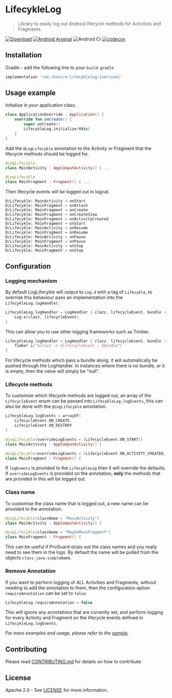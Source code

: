 # LifecykleLog  

> Library to easily log out Android lifecycle methods for Activities and Fragments.

[![Download](https://api.bintray.com/packages/chesire/LifecykleLog/lifecyklelog/images/download.svg)](https://bintray.com/chesire/LifecykleLog/lifecyklelog/_latestVersion)
[![Android Arsenal](https://img.shields.io/badge/Android%20Arsenal-LifecykleLog-brightgreen.svg?style=flat)](https://android-arsenal.com/details/1/7752)
![Android CI](https://github.com/Chesire/LifecykleLog/workflows/Android%20CI/badge.svg)
[![codecov](https://codecov.io/gh/Chesire/LifecykleLog/branch/master/graph/badge.svg)](https://codecov.io/gh/Chesire/LifecykleLog)

## Installation

Gradle - add the following line to your `build.gradle`

```groovy
implementation 'com.chesire:lifecyklelog:{version}'
```

## Usage example

Initialize in your application class.

```kotlin
class ApplicationOverride : Application() {
    override fun onCreate() {
        super.onCreate()
        LifecykleLog.initialize(this)
    }
}
```

Add the `@LogLifecykle` annotation to the Activity or Fragment that the
lifecycle methods should be logged for.

```kotlin
@LogLifecykle
class MainActivity : AppCompatActivity() { ...

@LogLifecykle
class MainFragment : Fragment() { ...
```

Then lifecycle events will be logged out in logcat.

```text
D/Lifecykle: MainActivity ⇀ onStart
D/Lifecykle: MainFragment ⇀ onAttach
D/Lifecykle: MainFragment ⇀ onCreate
D/Lifecykle: MainFragment ⇀ onCreateView
D/Lifecykle: MainFragment ⇀ onActivityCreated
D/Lifecykle: MainFragment ⇀ onStart
D/Lifecykle: MainActivity ⇀ onResume
D/Lifecykle: MainFragment ⇀ onResume
D/Lifecykle: MainActivity ⇀ onPause
D/Lifecykle: MainFragment ⇀ onPause
D/Lifecykle: MainActivity ⇀ onStop
D/Lifecykle: MainFragment ⇀ onStop
```

## Configuration

### Logging mechanism

By default LogLifecykle will output to `Log.d` with a tag of `Lifecykle`, to
override this behaviour pass an implementation into the
`LifecykleLog.logHandler`.

```kotlin
LifecykleLog.logHandler = LogHandler { clazz, lifecycleEvent, bundle ->
    Log.e(clazz, lifecycleEvent) 
}
```

This can allow you to use other logging frameworks such as Timber.

```kotlin
LifecykleLog.logHandler = LogHandler { clazz, lifecycleEvent, bundle ->
    Timber.i("$clazz -> $lifecycleEvent - $bundle")
}
```

For lifecycle methods which pass a bundle along, it will automatically be pushed
through the LogHandler. In instances where there is no bundle, or it is empty,
then the value will simply be "null".

### Lifecycle methods

To customise which lifecycle methods are logged out, an array of the
`LifecycleEvent` enum can be passed into  `LifecykleLog.logEvents`, this can
also be done with the `@LogLifecykle` annotation.

```kotlin
LifecykleLog.logEvents = arrayOf(
    LifecycleEvent.ON_CREATE, 
    LifecycleEvent.ON_DESTROY
)

@LogLifecykle(overrideLogEvents = [LifecycleEvent.ON_START])
class MainActivity : AppCompatActivity() {

@LogLifecykle(overrideLogEvents = [LifecycleEvent.ON_ACTIVITY_CREATED, LifecycleEvent.ON_ATTACH])
class MainFragment : Fragment() {
```

If `logEvents` is provided to the `LifecykleLog` then it will override the
defaults.  
If `overrideLogEvents` is provided on the annotation, **only** the methods that
are provided in this will be logged out.

### Class name

To customise the class name that is logged out, a new name can be provided to
the annotation.

```kotlin
@LogLifecykle(className = "MainActivity")
class MainActivity : AppCompatActivity() {

@LogLifecykle(className = "MaybeMainFragment")
class MainFragment : Fragment() {
```

This can be useful if ProGuard strips out the class names and you really need to
see them in the logs. By default the name will be pulled from the objects
`class.java.simpleName`.

### Remove Annotation

If you want to perform logging of *ALL* Activities and Fragments, without
needing to add the annotation to them, then the configuration option
`requireAnnotation` can be set to `false`.

```kotlin
LifecykleLog.requireAnnotation = false
```

This will ignore any annotations that are currently set, and perform logging for
every Activity and Fragment on the lifecycle events defined in
`LifecykleLog.logEvents`.

_For more examples and usage, please refer to the
[sample](https://github.com/Chesire/LifecykleLog/tree/master/lifecyklelog-sample)._

## Contributing

Please read
[CONTRIBUTING.md](https://github.com/Chesire/LifecykleLog/blob/master/CONTRIBUTING.md)
for details on how to contribute.

## License

Apache 2.0 - See
[LICENSE](https://github.com/Chesire/LifecykleLog/blob/master/LICENSE) for more
information.
